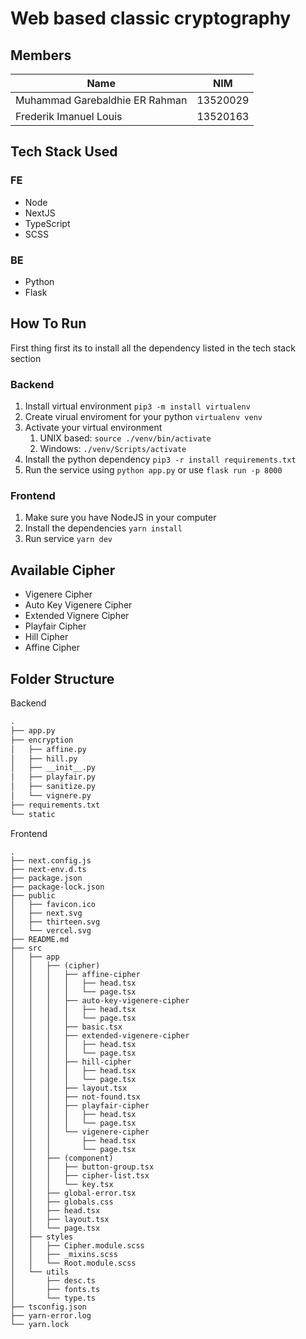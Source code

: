 # Web based classic cryptography

## Members

| Name                           |   NIM    |
| ------------------------------ | :------: |
| Muhammad Garebaldhie ER Rahman | 13520029 |
| Frederik Imanuel Louis         | 13520163 |

## Tech Stack Used

### FE

- Node
- NextJS
- TypeScript
- SCSS

### BE

- Python
- Flask

## How To Run

First thing first its to install all the dependency listed in the tech stack section

### Backend

1. Install virtual environment `pip3 -m install virtualenv`
2. Create virual enviroment for your python `virtualenv venv`
3. Activate your virtual environment
   1. UNIX based: `source ./venv/bin/activate`
   2. Windows: `./venv/Scripts/activate`
4. Install the python dependency `pip3 -r install requirements.txt`
5. Run the service using `python app.py` or use `flask run -p 8000`

### Frontend

1. Make sure you have NodeJS in your computer
2. Install the dependencies `yarn install`
3. Run service `yarn dev`

## Available Cipher

- Vigenere Cipher
- Auto Key Vigenere Cipher
- Extended Vignere Cipher
- Playfair Cipher
- Hill Cipher
- Affine Cipher

## Folder Structure

Backend

```txt
.
├── app.py
├── encryption
│   ├── affine.py
│   ├── hill.py
│   ├── __init__.py
│   ├── playfair.py
│   ├── sanitize.py
│   └── vignere.py
├── requirements.txt
└── static
```

Frontend

```
.
├── next.config.js
├── next-env.d.ts
├── package.json
├── package-lock.json
├── public
│   ├── favicon.ico
│   ├── next.svg
│   ├── thirteen.svg
│   └── vercel.svg
├── README.md
├── src
│   ├── app
│   │   ├── (cipher)
│   │   │   ├── affine-cipher
│   │   │   │   ├── head.tsx
│   │   │   │   └── page.tsx
│   │   │   ├── auto-key-vigenere-cipher
│   │   │   │   ├── head.tsx
│   │   │   │   └── page.tsx
│   │   │   ├── basic.tsx
│   │   │   ├── extended-vigenere-cipher
│   │   │   │   ├── head.tsx
│   │   │   │   └── page.tsx
│   │   │   ├── hill-cipher
│   │   │   │   ├── head.tsx
│   │   │   │   └── page.tsx
│   │   │   ├── layout.tsx
│   │   │   ├── not-found.tsx
│   │   │   ├── playfair-cipher
│   │   │   │   ├── head.tsx
│   │   │   │   └── page.tsx
│   │   │   └── vigenere-cipher
│   │   │       ├── head.tsx
│   │   │       └── page.tsx
│   │   ├── (component)
│   │   │   ├── button-group.tsx
│   │   │   ├── cipher-list.tsx
│   │   │   └── key.tsx
│   │   ├── global-error.tsx
│   │   ├── globals.css
│   │   ├── head.tsx
│   │   ├── layout.tsx
│   │   └── page.tsx
│   ├── styles
│   │   ├── Cipher.module.scss
│   │   ├── _mixins.scss
│   │   └── Root.module.scss
│   └── utils
│       ├── desc.ts
│       ├── fonts.ts
│       └── type.ts
├── tsconfig.json
├── yarn-error.log
└── yarn.lock
```
